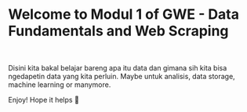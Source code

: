 # Welcome to Modul 1 of GWE - Data Fundamentals and Web Scraping

<br>

Disini kita bakal belajar bareng apa itu data dan gimana sih kita bisa ngedapetin data yang kita perluin. Maybe untuk analisis, data storage, machine learning or manymore.

Enjoy! Hope it helps 🍻
